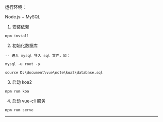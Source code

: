 运行环境：

Node.js + MySQL

1. 安装依赖

`npm install`

2. 初始化数据库

```
-- 进入 mysql 导入 sql 文件，如：

mysql -u root -p

source D:\document\vue\note\koa2\database.sql
```

3. 启动 koa2

`npm run koa`

4. 启动 vue-cli 服务

`npm run serve`

---

